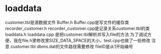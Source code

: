 # loaddata
customer.tbl是源数据文件 
Buffer.h Buffer.cpp是写文件的缓存类
recorder_customer.h recorder_customer.cpp是记录关系customer.tbl的类
loaddata.h loaddata.cpp 是把customer.tbl解析并写入file的方法
为了调试方便，我在file.h里修改里SIZE_DATA_SPACE的大小，test.cpp也做了一些修改
注意 
customer.tbl dbms.dat的文件路径需要修改
fileID是从1开始编号
